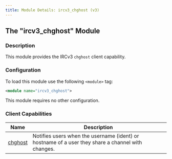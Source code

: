 ```yaml
---
title: Module Details: ircv3_chghost (v3)
---
```


## The "ircv3_chghost" Module

### Description

This module provides the IRCv3 `chghost` client capability.

### Configuration

To load this module use the following `<module>` tag:

```xml
<module name="ircv3_chghost">
```

This module requires no other configuration.

### Client Capabilities

Name                                                           | Description
-------------------------------------------------------------- | -----------
[chghost](https://ircv3.net/specs/extensions/chghost-3.2.html) | Notifies users when the username (ident) or hostname of a user they share a channel with changes.
